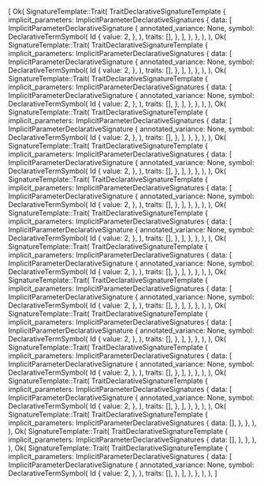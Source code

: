 [
    Ok(
        SignatureTemplate::Trait(
            TraitDeclarativeSignatureTemplate {
                implicit_parameters: ImplicitParameterDeclarativeSignatures {
                    data: [
                        ImplicitParameterDeclarativeSignature {
                            annotated_variance: None,
                            symbol: DeclarativeTermSymbol(
                                Id {
                                    value: 2,
                                },
                            ),
                            traits: [],
                        },
                    ],
                },
            },
        ),
    ),
    Ok(
        SignatureTemplate::Trait(
            TraitDeclarativeSignatureTemplate {
                implicit_parameters: ImplicitParameterDeclarativeSignatures {
                    data: [
                        ImplicitParameterDeclarativeSignature {
                            annotated_variance: None,
                            symbol: DeclarativeTermSymbol(
                                Id {
                                    value: 2,
                                },
                            ),
                            traits: [],
                        },
                    ],
                },
            },
        ),
    ),
    Ok(
        SignatureTemplate::Trait(
            TraitDeclarativeSignatureTemplate {
                implicit_parameters: ImplicitParameterDeclarativeSignatures {
                    data: [
                        ImplicitParameterDeclarativeSignature {
                            annotated_variance: None,
                            symbol: DeclarativeTermSymbol(
                                Id {
                                    value: 2,
                                },
                            ),
                            traits: [],
                        },
                    ],
                },
            },
        ),
    ),
    Ok(
        SignatureTemplate::Trait(
            TraitDeclarativeSignatureTemplate {
                implicit_parameters: ImplicitParameterDeclarativeSignatures {
                    data: [
                        ImplicitParameterDeclarativeSignature {
                            annotated_variance: None,
                            symbol: DeclarativeTermSymbol(
                                Id {
                                    value: 2,
                                },
                            ),
                            traits: [],
                        },
                    ],
                },
            },
        ),
    ),
    Ok(
        SignatureTemplate::Trait(
            TraitDeclarativeSignatureTemplate {
                implicit_parameters: ImplicitParameterDeclarativeSignatures {
                    data: [
                        ImplicitParameterDeclarativeSignature {
                            annotated_variance: None,
                            symbol: DeclarativeTermSymbol(
                                Id {
                                    value: 2,
                                },
                            ),
                            traits: [],
                        },
                    ],
                },
            },
        ),
    ),
    Ok(
        SignatureTemplate::Trait(
            TraitDeclarativeSignatureTemplate {
                implicit_parameters: ImplicitParameterDeclarativeSignatures {
                    data: [
                        ImplicitParameterDeclarativeSignature {
                            annotated_variance: None,
                            symbol: DeclarativeTermSymbol(
                                Id {
                                    value: 2,
                                },
                            ),
                            traits: [],
                        },
                    ],
                },
            },
        ),
    ),
    Ok(
        SignatureTemplate::Trait(
            TraitDeclarativeSignatureTemplate {
                implicit_parameters: ImplicitParameterDeclarativeSignatures {
                    data: [
                        ImplicitParameterDeclarativeSignature {
                            annotated_variance: None,
                            symbol: DeclarativeTermSymbol(
                                Id {
                                    value: 2,
                                },
                            ),
                            traits: [],
                        },
                    ],
                },
            },
        ),
    ),
    Ok(
        SignatureTemplate::Trait(
            TraitDeclarativeSignatureTemplate {
                implicit_parameters: ImplicitParameterDeclarativeSignatures {
                    data: [
                        ImplicitParameterDeclarativeSignature {
                            annotated_variance: None,
                            symbol: DeclarativeTermSymbol(
                                Id {
                                    value: 2,
                                },
                            ),
                            traits: [],
                        },
                    ],
                },
            },
        ),
    ),
    Ok(
        SignatureTemplate::Trait(
            TraitDeclarativeSignatureTemplate {
                implicit_parameters: ImplicitParameterDeclarativeSignatures {
                    data: [
                        ImplicitParameterDeclarativeSignature {
                            annotated_variance: None,
                            symbol: DeclarativeTermSymbol(
                                Id {
                                    value: 2,
                                },
                            ),
                            traits: [],
                        },
                    ],
                },
            },
        ),
    ),
    Ok(
        SignatureTemplate::Trait(
            TraitDeclarativeSignatureTemplate {
                implicit_parameters: ImplicitParameterDeclarativeSignatures {
                    data: [
                        ImplicitParameterDeclarativeSignature {
                            annotated_variance: None,
                            symbol: DeclarativeTermSymbol(
                                Id {
                                    value: 2,
                                },
                            ),
                            traits: [],
                        },
                    ],
                },
            },
        ),
    ),
    Ok(
        SignatureTemplate::Trait(
            TraitDeclarativeSignatureTemplate {
                implicit_parameters: ImplicitParameterDeclarativeSignatures {
                    data: [
                        ImplicitParameterDeclarativeSignature {
                            annotated_variance: None,
                            symbol: DeclarativeTermSymbol(
                                Id {
                                    value: 2,
                                },
                            ),
                            traits: [],
                        },
                    ],
                },
            },
        ),
    ),
    Ok(
        SignatureTemplate::Trait(
            TraitDeclarativeSignatureTemplate {
                implicit_parameters: ImplicitParameterDeclarativeSignatures {
                    data: [
                        ImplicitParameterDeclarativeSignature {
                            annotated_variance: None,
                            symbol: DeclarativeTermSymbol(
                                Id {
                                    value: 2,
                                },
                            ),
                            traits: [],
                        },
                    ],
                },
            },
        ),
    ),
    Ok(
        SignatureTemplate::Trait(
            TraitDeclarativeSignatureTemplate {
                implicit_parameters: ImplicitParameterDeclarativeSignatures {
                    data: [],
                },
            },
        ),
    ),
    Ok(
        SignatureTemplate::Trait(
            TraitDeclarativeSignatureTemplate {
                implicit_parameters: ImplicitParameterDeclarativeSignatures {
                    data: [],
                },
            },
        ),
    ),
    Ok(
        SignatureTemplate::Trait(
            TraitDeclarativeSignatureTemplate {
                implicit_parameters: ImplicitParameterDeclarativeSignatures {
                    data: [
                        ImplicitParameterDeclarativeSignature {
                            annotated_variance: None,
                            symbol: DeclarativeTermSymbol(
                                Id {
                                    value: 2,
                                },
                            ),
                            traits: [],
                        },
                    ],
                },
            },
        ),
    ),
]
